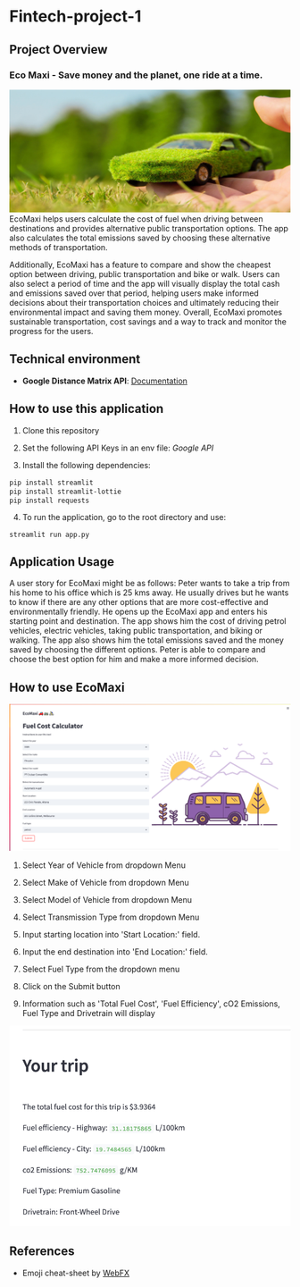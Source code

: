 # Fintech-project-1 

## Project Overview
### Eco Maxi - Save money and the planet, one ride at a time.
![ecomaxi](Images/ecomaxi.png)
EcoMaxi helps users calculate the cost of fuel when driving between destinations and provides alternative public transportation options. The app also calculates the total emissions saved by choosing these alternative methods of transportation. 

Additionally, EcoMaxi has a feature to compare and show the cheapest option between driving, public transportation and bike or walk. Users can also select a period of time and the app will visually display the total cash and emissions saved over that period, helping users make informed decisions about their transportation choices and ultimately reducing their environmental impact and saving them money. Overall, EcoMaxi promotes sustainable transportation, cost savings and a way to track and monitor the progress for the users.

## Technical environment
- **Google Distance Matrix API**: [Documentation](https://developers.google.com/maps/documentation/distance-matrix/distance-matrix)

## How to use this application
1. Clone this repository
2. Set the following API Keys in an env file:
*Google API*

3. Install the following dependencies:
```commandline
pip install streamlit
pip install streamlit-lottie
pip install requests
```
4. To run the application, go to the root directory and use:
```commandline
streamlit run app.py
```
## Application Usage

A user story for EcoMaxi might be as follows: Peter wants to take a trip from his home to his office which is 25 kms away. He usually drives but he wants to know if there are any other options that are more cost-effective and environmentally friendly. He opens up the EcoMaxi app and enters his starting point and destination. The app shows him the cost of driving petrol vehicles, electric vehicles, taking public transportation, and biking or walking. The app also shows him the total emissions saved and the money saved by choosing the different options. Peter is able to compare and choose the best option for him and make a more informed decision.

## How to use EcoMaxi 

![Input](Images/Input.png)

1. Select Year of Vehicle from dropdown Menu    

2. Select Make of Vehicle from dropdown Menu

3. Select Model of Vehicle from dropdown Menu

4. Select Transmission Type from dropdown Menu

5. Input starting location into 'Start Location:' field. 

6. Input the end destination into 'End Location:' field. 

7. Select Fuel Type from the dropdown menu

8. Click on the Submit button

9. Information such as 'Total Fuel Cost', 'Fuel Efficiency', cO2 Emissions, Fuel Type and Drivetrain will display

![Output](Images/Output.png)





## References
- Emoji cheat-sheet by [WebFX](https://www.webfx.com/tools/emoji-cheat-sheet/)
